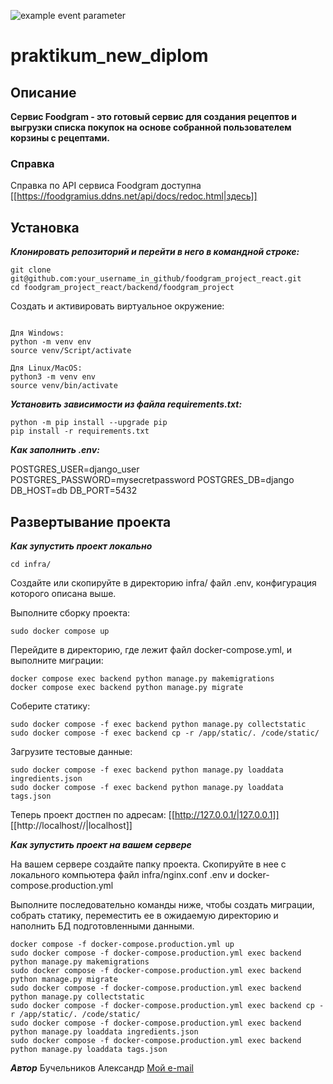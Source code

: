 ![example event parameter](https://github.com/avanslov/foodgram-project-react/actions/workflows/main.yml/badge.svg?event=push)
# praktikum_new_diplom

## Описание
**Сервис Foodgram - это готовый сервис для создания рецептов и выгрузки списка покупок на основе собранной пользователем корзины с рецептами.**

### Справка

Справка по API сервиса Foodgram доступна [[https://foodgramius.ddns.net/api/docs/redoc.html|здесь]]

## Установка

***Клонировать репозиторий и перейти в него в командной строке:***

```
git clone git@github.com:your_username_in_github/foodgram_project_react.git
cd foodgram_project_react/backend/foodgram_project
```

Cоздать и активировать виртуальное окружение:
```

Для Windows:
python -m venv env
source venv/Script/activate

Для Linux/MacOS:
python3 -m venv env
source venv/bin/activate
```
***Установить зависимости из файла requirements.txt:***

```
python -m pip install --upgrade pip
pip install -r requirements.txt
```

***Как заполнить .env:***

POSTGRES_USER=django_user
POSTGRES_PASSWORD=mysecretpassword
POSTGRES_DB=django
DB_HOST=db
DB_PORT=5432

## Развертывание проекта

***Как зупустить проект локально***
```
cd infra/
```

Создайте или скопируйте в директорию infra/ файл .env, конфигурация которого описана выше.

Выполните сборку проекта:

```
sudo docker compose up
```

Перейдите в директорию, где лежит файл docker-compose.yml, и выполните миграции:

```
docker compose exec backend python manage.py makemigrations
docker compose exec backend python manage.py migrate
```
Соберите статику:
```
sudo docker compose -f exec backend python manage.py collectstatic
sudo docker compose -f exec backend cp -r /app/static/. /code/static/
```
Загрузите тестовые данные:

```
sudo docker compose -f exec backend python manage.py loaddata ingredients.json
sudo docker compose -f exec backend python manage.py loaddata tags.json
```

Теперь проект достпен по адресам:
[[http://127.0.0.1/|127.0.0.1]]
[[http://localhost//|localhost]]

***Как зупустить проект на вашем сервере***

На вашем сервере создайте папку проекта.
Скопируйте в нее с локального компьютера файл infra/nginx.conf .env и docker-compose.production.yml

Выполните последовательно команды ниже, чтобы создать миграции, собрать статику, переместить ее в ожидаемую директорию и наполнить БД подготовленными данными.
```
docker compose -f docker-compose.production.yml up
sudo docker compose -f docker-compose.production.yml exec backend python manage.py makemigrations
sudo docker compose -f docker-compose.production.yml exec backend python manage.py migrate
sudo docker compose -f docker-compose.production.yml exec backend python manage.py collectstatic
sudo docker compose -f docker-compose.production.yml exec backend cp -r /app/static/. /code/static/
sudo docker compose -f docker-compose.production.yml exec backend python manage.py loaddata ingredients.json
sudo docker compose -f docker-compose.production.yml exec backend python manage.py loaddata tags.json
```

***Автор***
Бучельников Александр
[Мой e-mail](mailto:a.buchelnikov99@gmail.com)
